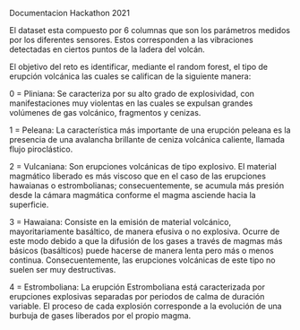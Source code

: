 
Documentacion Hackathon 2021


El dataset esta compuesto por 6 columnas que son los parámetros medidos por los diferentes sensores. Estos corresponden a las vibraciones detectadas en ciertos puntos de la ladera del volcán.

El objetivo del reto es identificar, mediante el random forest, el tipo de erupción volcánica las cuales se califican de la siguiente manera:

0 = Pliniana: Se caracteriza por su alto grado de explosividad, con manifestaciones muy violentas en las cuales se expulsan grandes volúmenes de gas volcánico, fragmentos y cenizas.

1 = Peleana: La característica más importante de una erupción peleana es la presencia de una avalancha brillante de ceniza volcánica caliente, llamada flujo piroclástico.

2 = Vulcaniana: Son erupciones volcánicas de tipo explosivo. El material magmático liberado es más viscoso que en el caso de las erupciones hawaianas o estrombolianas; consecuentemente, se acumula más presión desde la cámara magmática conforme el magma asciende hacia la superficie.

3 = Hawaiana: Consiste en la emisión de material volcánico, mayoritariamente basáltico, de manera efusiva o no explosiva. Ocurre de este modo debido a que la difusión de los gases a través de magmas más básicos (basálticos) puede hacerse de manera lenta pero más o menos continua. Consecuentemente, las erupciones volcánicas de este tipo no suelen ser muy destructivas.

4 = Estromboliana: La erupción Estromboliana está caracterizada por erupciones explosivas separadas por periodos de calma de duración variable. El proceso de cada explosión corresponde a la evolución de una burbuja de gases liberados por el propio magma.
